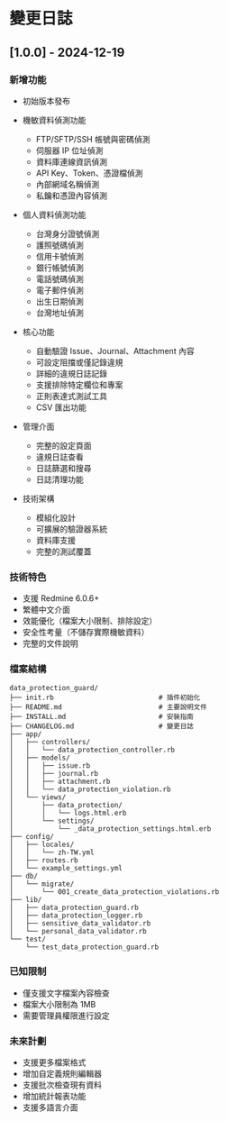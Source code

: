 # 變更日誌

## [1.0.0] - 2024-12-19

### 新增功能
- 初始版本發布
- 機敏資料偵測功能
  - FTP/SFTP/SSH 帳號與密碼偵測
  - 伺服器 IP 位址偵測
  - 資料庫連線資訊偵測
  - API Key、Token、憑證檔偵測
  - 內部網域名稱偵測
  - 私鑰和憑證內容偵測

- 個人資料偵測功能
  - 台灣身分證號偵測
  - 護照號碼偵測
  - 信用卡號偵測
  - 銀行帳號偵測
  - 電話號碼偵測
  - 電子郵件偵測
  - 出生日期偵測
  - 台灣地址偵測

- 核心功能
  - 自動驗證 Issue、Journal、Attachment 內容
  - 可設定阻擋或僅記錄違規
  - 詳細的違規日誌記錄
  - 支援排除特定欄位和專案
  - 正則表達式測試工具
  - CSV 匯出功能

- 管理介面
  - 完整的設定頁面
  - 違規日誌查看
  - 日誌篩選和搜尋
  - 日誌清理功能

- 技術架構
  - 模組化設計
  - 可擴展的驗證器系統
  - 資料庫支援
  - 完整的測試覆蓋

### 技術特色
- 支援 Redmine 6.0.6+
- 繁體中文介面
- 效能優化（檔案大小限制、排除設定）
- 安全性考量（不儲存實際機敏資料）
- 完整的文件說明

### 檔案結構
```
data_protection_guard/
├── init.rb                          # 插件初始化
├── README.md                        # 主要說明文件
├── INSTALL.md                       # 安裝指南
├── CHANGELOG.md                     # 變更日誌
├── app/
│   ├── controllers/
│   │   └── data_protection_controller.rb
│   ├── models/
│   │   ├── issue.rb
│   │   ├── journal.rb
│   │   ├── attachment.rb
│   │   └── data_protection_violation.rb
│   └── views/
│       ├── data_protection/
│       │   └── logs.html.erb
│       └── settings/
│           └── _data_protection_settings.html.erb
├── config/
│   ├── locales/
│   │   └── zh-TW.yml
│   ├── routes.rb
│   └── example_settings.yml
├── db/
│   └── migrate/
│       └── 001_create_data_protection_violations.rb
├── lib/
│   ├── data_protection_guard.rb
│   ├── data_protection_logger.rb
│   ├── sensitive_data_validator.rb
│   └── personal_data_validator.rb
└── test/
    └── test_data_protection_guard.rb
```

### 已知限制
- 僅支援文字檔案內容檢查
- 檔案大小限制為 1MB
- 需要管理員權限進行設定

### 未來計劃
- 支援更多檔案格式
- 增加自定義規則編輯器
- 支援批次檢查現有資料
- 增加統計報表功能
- 支援多語言介面
